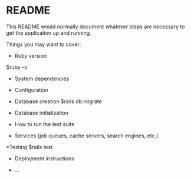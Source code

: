# README

This README would normally document whatever steps are necessary to get the
application up and running.

Things you may want to cover:

* Ruby version

$ruby -v
* System dependencies

* Configuration

* Database creation
$rails db:migrate
* Database initialization

* How to run the test suite

* Services (job queues, cache servers, search engines, etc.)

*Testing 
$rails test
* Deployment instructions

* ...
